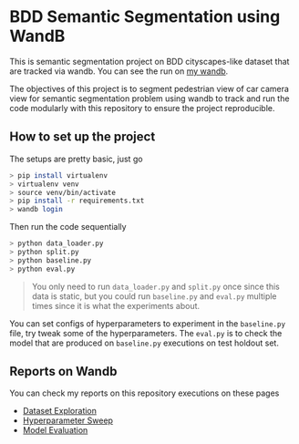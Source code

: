 # BDD Semantic Segmentation using WandB

This is semantic segmentation project on BDD cityscapes-like dataset that are tracked via wandb. You can see the run on [my wandb](https://wandb.ai/gustiwinata/mlops-course-001).

The objectives of this project is to segment pedestrian view of car camera view for semantic segmentation problem using wandb to track and run the code modularly with this repository to ensure the project reproducible.

## How to set up the project

The setups are pretty basic, just go

```bash
> pip install virtualenv
> virtualenv venv
> source venv/bin/activate
> pip install -r requirements.txt
> wandb login
```

Then run the code sequentially
```bash
> python data_loader.py
> python split.py
> python baseline.py
> python eval.py
```

> You only need to run `data_loader.py` and `split.py` once since this data is static, but you could run `baseline.py` and `eval.py` multiple times since it is what the experiments about.

You can set configs of hyperparameters to experiment in the `baseline.py` file, try tweak some of the hyperparameters. The `eval.py` is to check the model that are produced on `baseline.py` executions on test holdout set.

## Reports on Wandb

You can check my reports on this repository executions on these pages
- [Dataset Exploration](https://api.wandb.ai/links/gustiwinata/etuh4k5c)
- [Hyperparameter Sweep](https://api.wandb.ai/links/gustiwinata/x2vn7bk9)
- [Model Evaluation](https://api.wandb.ai/links/gustiwinata/8rw8l59g)

